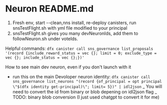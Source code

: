 # Neuron README.md

1. Fresh env, start --clean,nns install, re-deploy canisters, run snsTestFlight.sh with yml file modified to your principal
2. snsTestFlight.sh gives you many devNeuronIds, add them to followNeuron.sh under voteIds.

Helpful commands:
`dfx canister call sns_governance list_proposals '(record {include_reward_status = vec {}; limit = 0; exclude_type = vec {}; include_status = vec {};})'`

How to see main dev neuron, even if you don't launch with it

- run this on the main Devoloper neuron identity:
  `dfx canister call sns_governance list_neurons "(record {of_principal = opt principal \"$(dfx identity get-principal)\"; limit= 5})" | idl2json`
  _ You will need to convert the id from binary or blob depening on idl2json flag
  _ TODO: binary blob conversion (I just used chatgpt to convert it for me)
